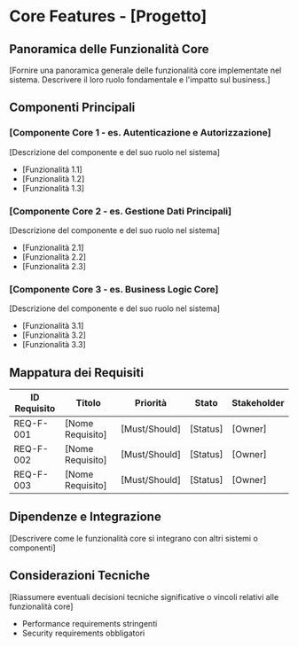 # Core Features - [Progetto]

## Panoramica delle Funzionalità Core

[Fornire una panoramica generale delle funzionalità core implementate nel sistema. Descrivere il loro ruolo fondamentale e l'impatto sul business.]

## Componenti Principali

### [Componente Core 1 - es. Autenticazione e Autorizzazione]

[Descrizione del componente e del suo ruolo nel sistema]

- [Funzionalità 1.1]
- [Funzionalità 1.2]
- [Funzionalità 1.3]

### [Componente Core 2 - es. Gestione Dati Principali]

[Descrizione del componente e del suo ruolo nel sistema]

- [Funzionalità 2.1]
- [Funzionalità 2.2]
- [Funzionalità 2.3]

### [Componente Core 3 - es. Business Logic Core]

[Descrizione del componente e del suo ruolo nel sistema]

- [Funzionalità 3.1]
- [Funzionalità 3.2]
- [Funzionalità 3.3]

## Mappatura dei Requisiti

| ID Requisito | Titolo | Priorità | Stato | Stakeholder |
|--------------|--------|----------|-------|------------|
| REQ-F-001    | [Nome Requisito] | [Must/Should] | [Status] | [Owner] |
| REQ-F-002    | [Nome Requisito] | [Must/Should] | [Status] | [Owner] |
| REQ-F-003    | [Nome Requisito] | [Must/Should] | [Status] | [Owner] |

## Dipendenze e Integrazione

[Descrivere come le funzionalità core si integrano con altri sistemi o componenti]

## Considerazioni Tecniche

[Riassumere eventuali decisioni tecniche significative o vincoli relativi alle funzionalità core]
- Performance requirements stringenti
- Security requirements obbligatori
